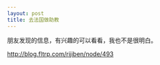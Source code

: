 ```yaml
---
layout: post
title: 去法国做助教
---
```


朋友发现的信息，有兴趣的可以看看，我也不是很明白。

http://blog.fltrp.com/rijiben/node/493
